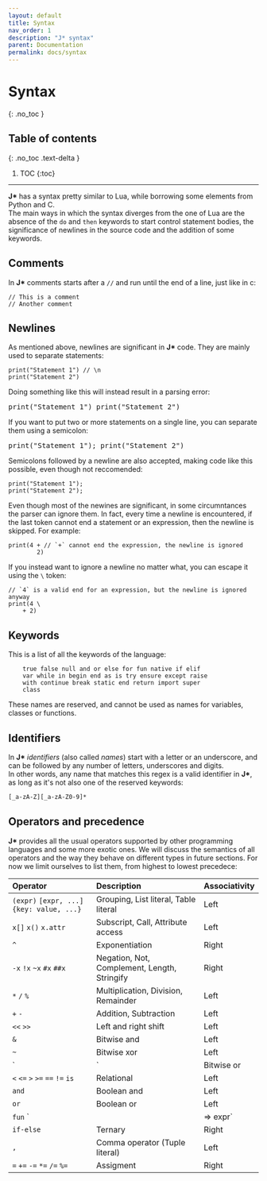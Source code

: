 ```yaml
---
layout: default
title: Syntax
nav_order: 1
description: "J* syntax"
parent: Documentation
permalink: docs/syntax
---
```


# Syntax
{: .no_toc }

## Table of contents
{: .no_toc .text-delta }

1. TOC
{:toc}

---

**J\*** has a syntax pretty similar to Lua, while borrowing some elements from Python and C.  
The main ways in which the syntax diverges from the one of Lua are the absence of the `do` and 
`then` keywords to start control statement bodies, the significance of newlines in the source code 
and the addition of some keywords.

## Comments

In **J\*** comments starts after a `//` and run until the end of a line, just like in c:
```jstar
// This is a comment
// Another comment
```

## Newlines

As mentioned above, newlines are significant in **J\*** code. They are mainly used to separate 
statements:
```jstar
print("Statement 1") // \n
print("Statement 2")
```

Doing something like this will instead result in a parsing error:
<pre class="runnable-snippet">
print("Statement 1") print("Statement 2")
</pre>

If you want to put two or more statements on a single line, you can separate them using a semicolon:
<pre class="runnable-snippet">
print("Statement 1"); print("Statement 2")
</pre>

Semicolons followed by a newline are also accepted, making code like this possible, even though not
reccomended:
```jstar
print("Statement 1");
print("Statement 2");
```

Even though most of the newines are significant, in some circumntances the parser can ignore them.
In fact, every time a newline is encountered, if the last token cannot end a statement or an 
expression, then the newline is skipped. For example:
```jstar
print(4 + // `+` cannot end the expression, the newline is ignored
        2)
```

If you instead want to ignore a newline no matter what, you can escape it using the `\` token:
```jstar
// `4` is a valid end for an expression, but the newline is ignored anyway
print(4 \
    + 2)
```

## Keywords
This is a list of all the keywords of the language:
```jstar
    true false null and or else for fun native if elif
    var while in begin end as is try ensure except raise 
    with continue break static end return import super
    class
```
These names are reserved, and cannot be used as names for variables, classes or functions.

## Identifiers

In **J\*** *identifiers* (also called *names*) start with  a letter or an underscore, and can be 
followed by any number of letters, underscores and digits.  
In other words, any name that matches this regex is a valid identifier in **J\***, as long as it's 
not also one of the reserved keywords:
```bash
[_a-zA-Z][_a-zA-Z0-9]*
```

## Operators and precedence

**J\*** provides all the usual operators supported by other programming languages and some more
exotic ones. We will discuss the semantics of all operators and the way they behave on different 
types in future sections. For now we limit ourselves to list them, from highest to lowest precedece:

| Operator                                   | Description                                    | Associativity  |
|:-------------------------------------------|:-----------------------------------------------|:---------------|
| `(expr)` `[expr, ...]` `{key: value, ...}` | Grouping, List literal, Table literal          | Left           |
| `x[]` `x()` `x.attr`                       | Subscript, Call, Attribute access              | Left           |
| `^`                                        | Exponentiation                                 | Right          |
| `-x` `!x` `~x` `#x` `##x`                  | Negation, Not, Complement, Length, Stringify   | Right          |
| `*` `/` `%`                                | Multiplication, Division, Remainder            | Left           |
| `+` `-`                                    | Addition, Subtraction                          | Left           |
| `<<` `>>`                                  | Left and right shift                           | Left           |
| `&`                                        | Bitwise and                                    | Left           |
| `~`                                        | Bitwise xor                                    | Left           |
| `|`                                        | Bitwise or                                     | Left           |
| `<` `<=` `>` `>=` `==` `!=` `is`           | Relational                                     | Left           |
| `and`                                      | Boolean and                                    | Left           |
| `or`                                       | Boolean or                                     | Left           |
| `fun` `|| => expr`                         | Function literal, Lambda                       | Right          |
| `if-else`                                  | Ternary                                        | Right          |
| `,`                                        | Comma operator (Tuple literal)                 | Left           |
| `=` `+=` `-=` `*=` `/=` `%=`               | Assigment                                      | Right          |
